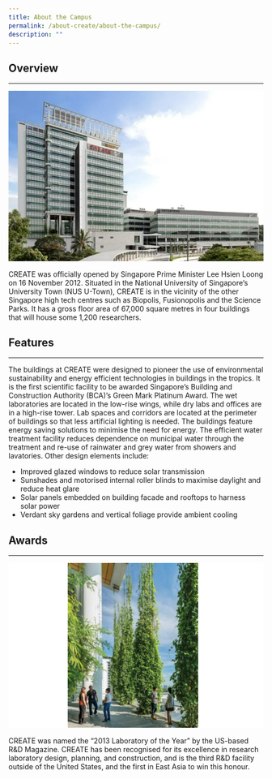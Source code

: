 ```yaml
---
title: About the Campus
permalink: /about-create/about-the-campus/
description: ""
---
```

## Overview
--------

![](/images/CreateHomepage.png)

CREATE was officially opened by Singapore Prime Minister Lee Hsien Loong on 16 November 2012. Situated in the National University of Singapore’s University Town (NUS U-Town), CREATE is in the vicinity of the other Singapore high tech centres such as Biopolis, Fusionopolis and the Science Parks. It has a gross floor area of 67,000 square metres in four buildings that will house some 1,200 researchers.

## Features
--------

The buildings at CREATE were designed to pioneer the use of environmental sustainability and energy efficient technologies in buildings in the tropics. It is the first scientific facility to be awarded Singapore’s Building and Construction Authority (BCA)’s Green Mark Platinum Award. The wet laboratories are located in the low-rise wings, while dry labs and offices are in a high-rise tower. Lab spaces and corridors are located at the perimeter of buildings so that less artificial lighting is needed. The buildings feature energy saving solutions to minimise the need for energy. The efficient water treatment facility reduces dependence on municipal water through the treatment and re-use of rainwater and grey water from showers and lavatories. Other design elements include:

*   Improved glazed windows to reduce solar transmission
*   Sunshades and motorised internal roller blinds to maximise daylight and reduce heat glare
*   Solar panels embedded on building facade and rooftops to harness solar power
*   Verdant sky gardens and vertical foliage provide ambient cooling

## Awards
------


![](/images/About%20Create/create%20greenery%20image.png)

CREATE was named the “2013 Laboratory of the Year” by the US-based R&D Magazine. CREATE has been recognised for its excellence in research laboratory design, planning, and construction, and is the third R&D facility outside of the United States, and the first in East Asia to win this honour.